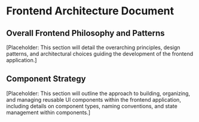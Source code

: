 # Frontend Architecture Document

## Overall Frontend Philosophy and Patterns

[Placeholder: This section will detail the overarching principles, design patterns, and architectural choices guiding the development of the frontend application.]

## Component Strategy

[Placeholder: This section will outline the approach to building, organizing, and managing reusable UI components within the frontend application, including details on component types, naming conventions, and state management within components.]